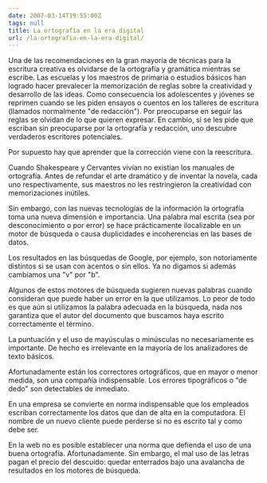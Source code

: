 ```yaml
---
date: 2007-03-14T19:55:00Z
tags: null
title: La ortografía en la era digital
url: /la-ortografia-en-la-era-digital/
---
```


Una de las recomendaciones en la gran mayoría de técnicas para la escritura creativa es olvidarse de la ortografía y gramática mientras se escribe. Las escuelas y los maestros de primaria o estudios básicos han logrado hacer prevalecer la memorización de reglas sobre la creatividad y desarrollo de las ideas. Como consecuencia los adolescentes y jóvenes se reprimen cuando se les piden ensayos o cuentos en los talleres de escritura (llamados normalmente "de redacción"). Por preocuparse en seguir las reglas se olvidan de lo que quieren expresar. En cambio, si se les pide que escriban sin preocuparse por la ortografía y redacción, uno descubre verdaderos escritores potenciales.Por supuesto hay que aprender que la corrección viene con la reescritura.Cuando Shakespeare y Cervantes vivían no existían los manuales de ortografía. Antes de refundar el arte dramático y de inventar la novela, cada uno respectivamente, sus maestros no les restringieron la creatividad con memorizaciones inútiles.Sin embargo, con las nuevas tecnologías de la información la ortografía toma una nueva dimensión e importancia. Una palabra mal escrita (sea por desconocimiento o por error) se hace prácticamente ilocalizable en un motor de búsqueda o causa duplicidades e incoherencias en las bases de datos.Los resultados en las búsquedas de Google, por ejemplo, son notoriamente distintos si se usan con acentos o sin ellos. Ya no digamos si además cambiamos una "v" por "b".Algunos de estos motores de búsqueda sugieren nuevas palabras cuando consideran que puede haber un error en la que utilizamos. Lo peor de todo es que aún si utilizamos la palabra adecuada en la búsqueda, nada nos garantiza que el autor del documento que buscamos haya escrito correctamente el término.La puntuación y el uso de mayúsculas o minúsculas no necesariamente es importante. De hecho es irrelevante en la mayoría de los analizadores de texto básicos.Afortunadamente están los correctores ortográficos, que en mayor o menor medida, son una compañía indispensable. Los errores tipográficos o "de dedo" son detectables de inmediato.En una empresa se convierte en norma indispensable que los empleados escriban correctamente los datos que dan de alta en la computadora. El nombre de un nuevo cliente puede perderse si no es escrito tal y como debe ser.En la web no es posible establecer una norma que defienda el uso de una buena ortografía. Afortunadamente. Sin embargo, el mal uso de las letras pagan el precio del descuido: quedar enterrados bajo una avalancha de resultados en los motores de búsqueda.